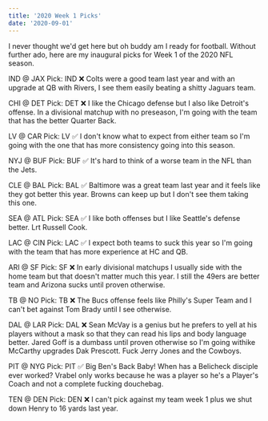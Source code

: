```yaml
---
title: '2020 Week 1 Picks'
date: '2020-09-01'
---
```


I never thought we'd get here but oh buddy am I ready for football. Without further ado, here are my inaugural picks for Week 1 of the 2020 NFL season.

IND @ JAX
Pick: IND ❌
Colts were a good team last year and with an upgrade at QB with Rivers, I see them easily beating a shitty Jaguars team.

CHI @ DET
Pick: DET ❌
I like the Chicago defense but I also like Detroit's offense. In a divisional matchup with no preseason, I'm going with the team that has the better Quarter Back.

LV @ CAR
Pick: LV ✅
I don't know what to expect from either team so I'm going with the one that has more consistency going into this season.

NYJ @ BUF
Pick: BUF ✅
It's hard to think of a worse team in the NFL than the Jets.

CLE @ BAL
Pick: BAL ✅
Baltimore was a great team last year and it feels like they got better this year. Browns can keep up but I don't see them taking this one.

SEA @ ATL
Pick: SEA ✅
I like both offenses but I like Seattle's defense better. Lrt Russell Cook.

LAC @ CIN
Pick: LAC ✅
I expect both teams to suck this year so I'm going with the team that has more experience at HC and QB.

ARI @ SF
Pick: SF ❌
In early divisional matchups I usually side with the home team but that doesn't matter much this year. I still the 49ers are better team and Arizona sucks until proven otherwise.

TB @ NO
Pick: TB ❌
The Bucs offense feels like Philly's Super Team and I can't bet against Tom Brady until I see otherwise.

DAL @ LAR
Pick: DAL ❌
Sean McVay is a genius but he prefers to yell at his players without a mask so that they can read his lips and body language better. Jared Goff is a dumbass until proven otherwise so I'm going withike McCarthy upgrades Dak Prescott. Fuck Jerry Jones and the Cowboys.

PIT @ NYG
Pick: PIT ✅
Big Ben's Back Baby! When has a Belicheck disciple ever worked? Vrabel only works because he was a player so he's a Player's Coach and not a complete fucking douchebag.

TEN @ DEN
Pick: DEN ❌
I can't pick against my team week 1 plus we shut down Henry to 16 yards last year.
